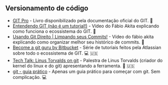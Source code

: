 ## Versionamento de código

- [GIT Pro](https://git-scm.com/book/pt-br/v2) - Livro disponibilizado pela documentação oficial do GIT. :green_book:
- [Entendendo GIT (não é um tutorial!)](https://www.youtube.com/watch?v=6Czd1Yetaac) - Vídeo do Fábio Akita explicando como funciona o ecossistema do GIT. :movie_camera:
- [Usando Git Direito | Limpando seus Commits!](https://www.youtube.com/watch?v=6OokP-NE49k) - Vídeo do fábio akita explicando como organizar melhor seu histórico de commits. :movie_camera:
- [Become a git guru by Bitbucket](https://www.atlassian.com/git/tutorials) - Série de tutoriais feitos pela Atlassian sobre todo o ecossistema de GIT. :computer: :us:
- [Tech Talk: Linus Torvalds on git](https://www.youtube.com/watch?v=4XpnKHJAok8) - Palestra de Linus Torvalds (criador do kernel do linux e do git) apresentando a ferramenta. :movie_camera: :us:
- [git - guia prático](https://rogerdudler.github.io/git-guide/index.pt_BR.html) - Apenas um guia prático para começar com git. Sem complicação. :computer:
